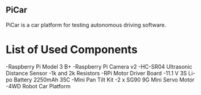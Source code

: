 ## PiCar

PiCar is a car platform for testing autonomous driving software.

# List of Used Components
-Raspberry Pi Model 3 B+
-Raspberry Pi Camera v2
-HC-SR04 Ultrasonic Distance Sensor
-1k and 2k Resistors
-RPi Motor Driver Board
-11.1 V 3S Li-po Battery 2250mAh 35C
-Mini Pan Tilt Kit
-2 x SG90 9G Mini Servo Motor 
-4WD Robot Car Platform
